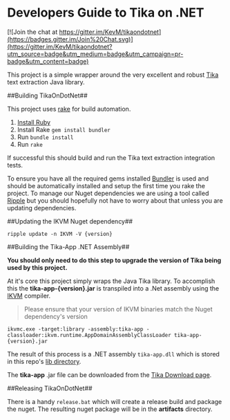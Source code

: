 Developers Guide to Tika on .NET
===============================

[![Join the chat at https://gitter.im/KevM/tikaondotnet](https://badges.gitter.im/Join%20Chat.svg)](https://gitter.im/KevM/tikaondotnet?utm_source=badge&utm_medium=badge&utm_campaign=pr-badge&utm_content=badge)

This project is a simple wrapper around the very excellent and robust [Tika](http://tika.apache.org/) text extraction Java library. 

##Building TikaOnDotNet##

This project uses [rake](http://rake.rubyforge.org/) for build automation. 

1. [Install Ruby](http://rubyinstaller.org/)
2. Install Rake ```gem install bundler```
3. Run ```bundle install```
4. Run ```rake```

If successful this should build and run the Tika text extraction integration tests.

To ensure you have all the required gems installed [Bundler](http://bundler.io/) is used and should be automatically installed and setup the first time you rake the project. To manage our Nuget dependencies we are using a tool called [Ripple](http://darthfubumvc.github.io/ripple/gettingstarted/overview/) but you should hopefully not have to worry about that unless you are updating dependencies. 

##Updating the IKVM Nuget dependency##

```
ripple update -n IKVM -V {version}
```

##Building the Tika-App .NET Assembly##

**You should only need to do this step to upgrade the version of Tika being used by this project.**

At it's core this project simply wraps the Java Tika library. To accomplish this the **tika-app-{version}.jar** is transpiled into a .Net assembly using the [IKVM](http://www.ikvm.net/) compiler. 

> Please ensure that your version of IKVM binaries match the Nuget dependency's version

```
ikvmc.exe -target:library -assembly:tika-app -classloader:ikvm.runtime.AppDomainAssemblyClassLoader tika-app-{version}.jar
```

The result of this process is a .NET assembly ```tika-app.dll``` which is stored in this repo's [lib directory](https://github.com/KevM/tikaondotnet/tree/master/lib).

The **tika-app** .jar file can be downloaded from the [Tika Download page](http://tika.apache.org/download.html).

##Releasing TikaOnDotNet##

There is a handy ```release.bat``` which will create a release build and package the nuget. The resulting nuget package will be in the **artifacts** directory.

